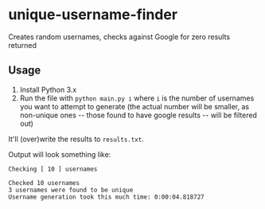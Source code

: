 # unique-username-finder

Creates random usernames, checks against Google for zero results returned

## Usage

1. Install Python 3.x
1. Run the file with `python main.py i` where `i` is the number of usernames you want to attempt to generate (the actual number will be smaller, as non-unique ones -- those found to have google results -- will be filtered out)

It'll (over)write the results to `results.txt`.

Output will look something like:

    Checking [ 10 ] usernames

    Checked 10 usernames
    3 usernames were found to be unique
    Username generation took this much time: 0:00:04.818727
